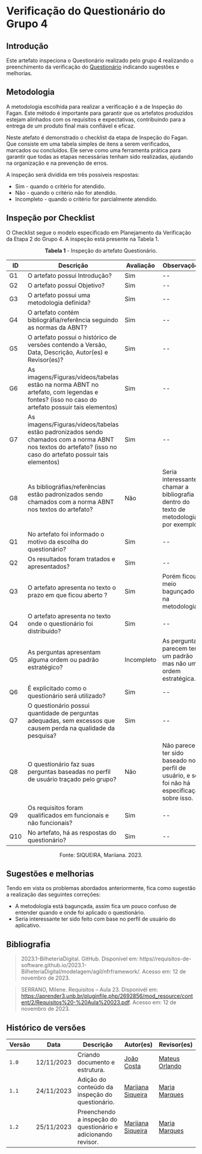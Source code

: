 # Verificação do Questionário do Grupo 4

## Introdução

Este artefato inspeciona o Questionário realizado pelo grupo 4 realizando o preenchimento da verificação do [Questionário](https://github.com/Requisitos-de-Software/2023.2-e-Titulo/blob/main/docs/elicitacao/tecnicas/questionario.md) indicando sugestões e melhorias. 

## Metodologia

A metodologia escolhida para realizar a verificação é a de Inspeção do Fagan. Este método é importante para garantir que os artefatos produzidos estejam alinhados com os requisitos e expectativas, contribuindo para a entrega de um produto final mais confiável e eficaz. 

Neste atefato é demonstrado o checklist da etapa de Inspeção do Fagan. Que consiste em uma tabela simples de itens a serem verificados, marcados ou concluídos. Ele serve como uma ferramenta prática para garantir que todas as etapas necessárias tenham sido realizadas, ajudando na organização e na prevenção de erros.

A inspeção será dividida em três possíveis respostas:
  * Sim - quando o critério for atendido.
  * Não - quando o critério não for atendido.
  * Incompleto - quando o critério for parcialmente atendido.

## Inspeção por Checklist

O Checklist segue o modelo especificado em Planejamento da Verificação da Etapa 2 do Grupo 4. A inspeção está presente na Tabela 1.

<center>

**Tabela 1** - Inspeção do artefato Questionário.

| ID | Descrição | Avaliação | Observações |
| ---| -------- | --------- | ------------ |
| G1 | O artefato possui Introdução? | Sim | -- |
| G2 | O artefato possui Objetivo? | Sim | -- |
| G3 | O artefato possui uma metodologia definida? | Sim | -- |
| G4 | O artefato contém bibliográfia/referência seguindo as normas da ABNT? | Sim | -- |
| G5 | O artefato possui o histórico de versões contendo a Versão, Data, Descrição, Autor(es) e Revisor(es)? | Sim | -- |
| G6 | As imagens/Figuras/vídeos/tabelas estão na norma ABNT no artefato, com legendas e fontes? (isso no caso do artefato possuir tais elementos) | Sim | -- |
| G7 | As imagens/Figuras/vídeos/tabelas estão padronizados sendo chamados com a norma ABNT nos textos do artefato? (isso no caso do artefato possuir tais elementos) | Sim | -- |
| G8 | As bibliográfias/referências estão padronizados sendo chamados com a norma ABNT nos textos do artefato? | Não | Seria interessante chamar a bibliografia dentro do texto de metodologia, por exemplo. |
| Q1 | No artefato foi informado o motivo da escolha do questionário? | Sim | -- |
| Q2 | Os resultados foram tratados e apresentados? | Sim | -- |
| Q3 | O artefato apresenta no texto o prazo em que ficou aberto ? | Sim | Porém ficou meio bagunçado na metodologia. |
| Q4 | O artefato apresenta no texto onde o questionário foi distribuído? | Sim | -- |
| Q5 | As perguntas apresentam alguma ordem ou padrão estratégico? | Incompleto | As perguntas parecem ter um padrão mas não uma ordem estratégica. |
| Q6 | É explicitado como o questionário será utilizado? | Sim | -- |
| Q7 | O questionário possui quantidade de perguntas adequadas, sem excessos que causem perda na qualidade da pesquisa? | Sim | -- |
| Q8 | O questionário faz suas perguntas baseadas no perfil de usuário traçado pelo grupo? | Não | Não parece ter sido baseado no perfil de usuário, e se foi não há especificação sobre isso. |
| Q9 | Os requisitos foram qualificados em funcionais e não funcionais? | Sim | -- |
| Q10 | No artefato, há as respostas do questionário? | Sim | -- |

Fonte: SIQUEIRA, Mariiana. 2023.

</center>

## Sugestões e melhorias

Tendo em vista os problemas abordados anteriormente, fica como sugestão a realização das seguintes correções:

  - A metodologia está bagunçada, assim fica um pouco confuso de entender quando e onde foi aplicado o questionário.
  - Seria interessante ter sido feito com base no perfil de usuário do aplicativo.

## Bibliografia

> 2023.1-BilheteriaDigital. GitHub. Disponível em: https//requisitos-de-software.github.io/2023.1-BilheteriaDigital/modelagem/agil/nfrframework/.  Acesso em: 12 de novembro de 2023.

> SERRANO, Milene. Requisitos – Aula 23. Disponivél em: https://aprender3.unb.br/pluginfile.php/2692856/mod_resource/content/2/Requisitos%20-%20Aula%20023.pdf. Acesso em: 12 de novembro de 2023.

## Histórico de versões

| Versão | Data       | Descrição   | Autor(es)   | Revisor(es) |
| ------ | ---------- | ----------- | ------------ | ---------- |
| `1.0`  | 12/11/2023 | Criando documento e estrutura. |  [João Costa](https://github.com/jvcostta)   |  [Mateus Orlando](https://github.com/MateusPy) |
| `1.1`  | 24/11/2023 | Adição do conteúdo da inspeção do questionário. | [Mariiana Siqueira](https://github.com/Maryyscreuza) | [Maria Marques ](https://github.com/EduardaSMarques)  |
| `1.2`  | 25/11/2023 | Preenchendo a inspeção do questionário e adicionando revisor. | [Mariiana Siqueira](https://github.com/Maryyscreuza) | [Maria Marques ](https://github.com/EduardaSMarques)  |
